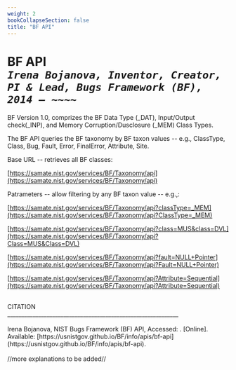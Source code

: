 ```yaml
---
weight: 2
bookCollapseSection: false
title: "BF API"
---
```

# BF API <br/>_`Irena Bojanova, Inventor, Creator, PI & Lead, Bugs Framework (BF), 2014 – ~~~~`_

BF Version 1.0, comprizes the BF Data Type (_DAT), Input/Output check(_INP), and Memory Corruption/Dusclosure (_MEM) Class Types.

The BF API queries the BF taxonomy by BF taxon values -- e.g., ClassType, Class, Bug, Fault, Error, FinalError, Attribute, Site. 

Base URL -- retrieves all BF classes:

[https://samate.nist.gov/services/BF/Taxonomy/api](https://samate.nist.gov/services/BF/Taxonomy/api)

Patrameters -- allow filtering by any BF taxon value -- e.g.,:

[https://samate.nist.gov/services/BF/Taxonomy/api?classType=_MEM](https://samate.nist.gov/services/BF/Taxonomy/api?ClassType=_MEM)

[https://samate.nist.gov/services/BF/Taxonomy/api?class=MUS&class=DVL](https://samate.nist.gov/services/BF/Taxonomy/api?Class=MUS&Class=DVL)

[https://samate.nist.gov/services/BF/Taxonomy/api?fault=NULL+Pointer](https://samate.nist.gov/services/BF/Taxonomy/api?Fault=NULL+Pointer)

[https://samate.nist.gov/services/BF/Taxonomy/api?Attribute=Sequential](https://samate.nist.gov/services/BF/Taxonomy/api?Attribute=Sequential)

</br>
CITATION </br>
_____________________________________________________________</br></br>
Irena Bojanova, NIST Bugs Framework (BF) API, Accessed: <span id="currentDate"></span>. [Online]. Available: [https://usnistgov.github.io/BF/info/apis/bf-api](https://usnistgov.github.io/BF/info/apis/bf-api).
</br></br>
//more explanations to be added//

<!-- The BF _MEM ClassType can be accesses from here: [https://samate.nist.gov/BF/api/_MEM/](https://samate.nist.gov/BF/api/_mem/) -->
<!-- samate-internal.nist.gov/BF/api/cve/CVE-111 -->

<!-- [BF%20_MEM.xml] (https://data.nist.gov/od/ds/ark:/88434/mds2-3048/BF/XML/BF.xml)
[BF.xml.sha256] (https://data.nist.gov/od/ds/ark:/88434/mds2-3048/BF/XML/BF.xml.sha256)

[BF%20_MEM.json] (https://data.nist.gov/od/ds/ark:/88434/mds2-3048/BF/JSON/BF%20_MEM.json)
[BF%20_MEM.json.sha256] (https://data.nist.gov/od/ds/ark:/88434/mds2-3048/BF/JSON/BF%20_MEM.json.sha256)

[BF%20_MEM.pdf] (https://data.nist.gov/od/ds/ark:/88434/mds2-3048/BF/Graphs/BF%20_MEM.pdf)
[BF%20_MEM.pdf.sha256] (https://data.nist.gov/od/ds/ark:/88434/mds2-3048/BF/Graphs/BF%20_MEM.pdf.sha256)

[BF%20_MEM%20-%20CWE2BF%20by%20Operation%20.pdf] (https://data.nist.gov/od/ds/ark:/88434/mds2-3048/BF/CWE2BF/BF%20_MEM%20-%20CWE2BF%20by%20Operation%20.pdf)

[BF%20_MEM%20-%20CWE2BF%20by%20Operation%20.pdf.sha256] (https://data.nist.gov/od/ds/ark:/88434/mds2-3048/BF/CWE2BF/BF%20_MEM%20-%20CWE2BF%20by%20Operation%20.pdf.sha256) -->

<!-- Please register here to download the current versions of the under development BF Classes by Class Type. We ask you only for an email address to which to send you a unique download link and for the name of your organization to informa our management about the interest in BF.
<br/><br/>
<div style="text-align:center">{{< button href="xxx" >}}Register Here{{< /button >}}</div> -->

